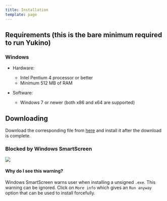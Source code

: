 ```yaml
---
title: Installation
template: page
---
```


## Requirements (this is the bare minimum required to run Yukino)

### Windows

-   Hardware:

    -   Intel Pentium 4 processor or better
    -   Minimum 512 MB of RAM

-   Software:

    -   Windows 7 or newer (both x86 and x64 are supported)

## Downloading
Download the corresponding file from [here](https://yukino.vercel.app#download) and install it after the download is complete.

### Blocked by Windows SmartScreen
<img src="{{ data.config.computed_base_url }}/assets/images/windows-smartscreen.png">

#### Why do I see this warning?
Windows SmartScreen warns user when installing a unsigned `.exe`. This warning can be ignored. Click on `More info` which gives an `Run anyway` option that can be used to install forcefully.